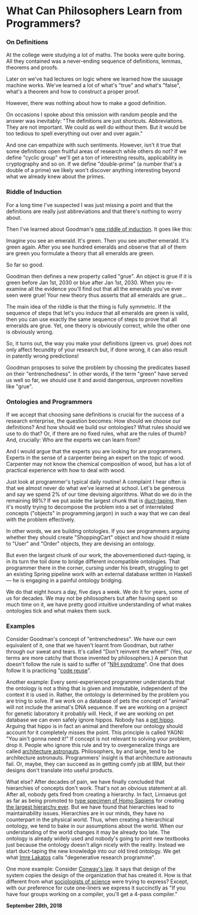 # What Can Philosophers Learn from Programmers?

### On Definitions

At the college were studying a lot of maths. The books were quite boring. All they contained was a never-ending sequence of definitions, lemmas, theorems and proofs.

Later on we've had lectures on logic where we learned how the sausage machine works. We've learned a lot of what's "true" and what's "false", what's a theorem and how to construct a proper proof.

However, there was nothing about how to make a good definition.

On occasions I spoke about this omission with random people and the answer was inevitably: "The definitions are just shortcuts. Abbreviations. They are not important. We could as well do without them. But it would be too tedious to spell everything out over and over again."

And one can empathize with such sentiments. However, isn't it true that some definitions open fruitful areas of research while others do not? If we define "cyclic group" we'll get a ton of interesting results, applicability in cryptography and so on. If we define "double-prime" (a number that's a double of a prime) we likely won't discover anything interesting beyond what we already knew about the primes.

### Riddle of Induction

For a long time I've suspected I was just missing a point and that the definitions are really just abbreviations and that there's nothing to worry about.

Then I've learned about Goodman's [new riddle of induction](https://en.wikipedia.org/wiki/New_riddle_of_induction). It goes like this:

Imagine you see an emerald. It's green. Then you see another emerald. It's green again. After you see hundred emeralds and observe that all of them are green you formulate a theory that all emeralds are green.

So far so good.

Goodman then defines a new property called "grue". An object is grue if it is green before Jan 1st, 2030 or blue after Jan 1st, 2030. When you re-examine all the evidence you'll find out that all the emeralds you've ever seen were grue! Your new theory thus asserts that all emeralds are grue…

The main idea of the riddle is that the thing is fully symmetric. If the sequence of steps that let's you induce that all emeralds are green is valid, then you can use exactly the same sequence of steps to prove that all emeralds are grue. Yet, one theory is obviously correct, while the other one is obviously wrong.

So, it turns out, the way you make your definitions (green vs. grue) does not only affect fecundity of your research but, if done wrong, it can also result in patently wrong predictions!

Goodman proposes to solve the problem by choosing the predicates based on their "entrenchedness". In other words, if the term "green" have served us well so far, we should use it and avoid dangerous, unproven novelties like "grue".

### Ontologies and Programmers

If we accept that choosing sane definitions is crucial for the success of a research enterprise, the question becomes: How should we choose our definitions? And how should we build our ontologies? What rules should we use to do that? Or, if there are no fixed rules, what are the rules of thumb? And, crucially: Who are the experts we can learn from?

And I would argue that the experts you are looking for are programmers. Experts in the sense of a carpenter being an expert on the topic of wood. Carpenter may not know the chemical composition of wood, but has a lot of practical experience with how to deal with wood.

Just look at programmer's typical daily routine! A complaint I hear often is that we almost never do what we've learned at school. Let's be generous and say we spend 2% of our time devising algorithms. What do we do in the remaining 98%? If we put aside the largest chunk that is [duct-taping](https://www.joelonsoftware.com/2009/09/23/the-duct-tape-programmer/), then it's mostly trying to decompose the problem into a set of interrelated concepts ("objects" in programming jargon) in such a way that we can deal with the problem effectively.

In other words, we are building ontologies. If you see programmers arguing whether they should create "ShoppingCart" object and how should it relate to "User" and "Order" objects, they are devising an ontology.

But even the largest chunk of our work, the abovementioned duct-taping, is in its turn the toil done to bridge different incompatible ontologies. That programmer there in the corner, cursing under his breath, struggling to get an existing Spring pipeline work with an external database written in Haskell — he is engaging in a painful ontology bridging.

We do that eight hours a day, five days a week. We do it for years, some of us for decades. We may not be philosophers but after having spent so much time on it, we have pretty good intuitive understanding of what makes ontologies tick and what makes them suck.

### Examples

Consider Goodman's concept of "entrenchedness". We have our own equivalent of it, one that we haven't learnt from Goodman, but rather through our sweat and tears. It's called "Don't reinvent the wheel!" (Yes, our terms are more catchy that those invented by philosophers.) A person that doesn't follow the rule is said to suffer of "[NIH syndrome](https://en.wikipedia.org/wiki/Not_invented_here)". One that does follow it is practicing "[code reuse](https://en.wikipedia.org/wiki/Code_reuse)".

Another example: Every semi-experienced programmer understands that the ontology is not a thing that is given and immutable, independent of the context it is used in. Rather, the ontology is determined by the problem you are tring to solve. If we work on a database of pets the concept of "animal" will not include the animal's DNA sequence. If we are working on a project for genetic laboratory it probably will. Heck, if we are working on pet database we can even safely ignore hippos. Nobody has a [pet hippo](https://www.nationalgeographic.com/animals/2018/09/colombia-cocaine-hippos-rewilding-experiment-news/). Arguing that hippo is in fact an animal and therefore our ontology should account for it completely misses the point. This principle is called YAGNI: "You ain't gonna need it!" If concept is not relevant to solving your problem, drop it. People who ignore this rule and try to overgeneralize things are called [architecture astronauts](https://www.joelonsoftware.com/2001/04/21/dont-let-architecture-astronauts-scare-you/). Philosophers, by and large, tend to be architecture astronauts. Programmers' insight is that architecture astronauts fail. Or, maybe, they can succeed as in getting comfy job at IBM, but their designs don't translate into useful products.

What else? After decades of pain, we have finally concluded that hierarchies of concepts don't work. That's not an obvious statement at all. After all, nobody gets fired from creating a hierarchy. In fact, Linnaeus got as far as being promoted to [type specimen of Homo Sapiens](http://iczn.org/content/who-type-homo-sapiens) for creating [the largest hierarchy ever](https://en.wikipedia.org/wiki/Tree_of_life_(biology)). But we have found that hierarchies lead to maintainability issues. Hierarchies are in our minds, they have no counterpart in the physical world. Thus, when creating a hierarchical ontology, we tend to bake in our assumptions about the world. When our understanding of the world changes it may be already too late. The ontology is already widely used and nobody's going to print new textbooks just because the ontology doesn't align nicely with the reality. Instead we start duct-taping the new knowledge into our old tired ontology. We get what [Imre Lakatos](https://en.wikipedia.org/wiki/Imre_Lakatos) calls "degenerative research programme".

One more example: Consider [Conway's law](http://www.melconway.com/Home/Conways_Law.html). It says that design of the system copies the design of the organization that has created it. How is that different from what [sociologists of science](https://en.wikipedia.org/wiki/Sociology_of_scientific_knowledge) were trying to express? Except, with our preference for cute one-liners we express it succinctly as "If you have four groups working on a compiler, you'll get a 4-pass compiler."

**September 28th, 2018**